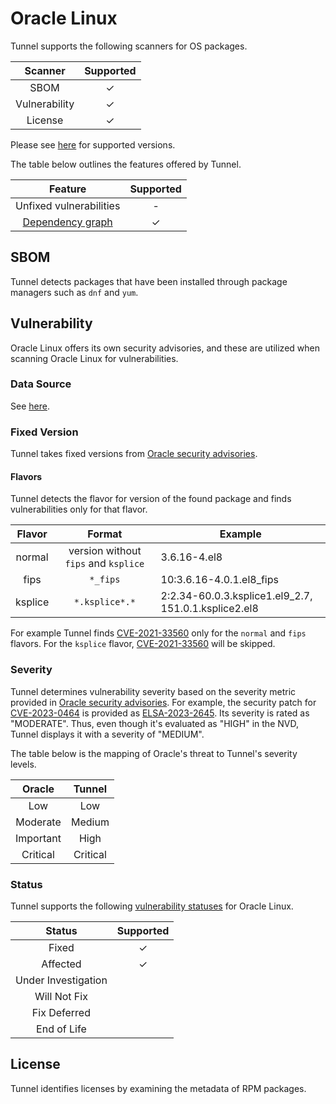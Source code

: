 # Oracle Linux
Tunnel supports the following scanners for OS packages.

|    Scanner    | Supported |
| :-----------: | :-------: |
|     SBOM      |     ✓     |
| Vulnerability |     ✓     |
|    License    |     ✓     |

Please see [here](index.md#supported-os) for supported versions.

The table below outlines the features offered by Tunnel.

|                Feature                | Supported |
| :-----------------------------------: | :-------: |
|        Unfixed vulnerabilities        |     -     |
| [Dependency graph][dependency-graph] |     ✓     |

## SBOM
Tunnel detects packages that have been installed through package managers such as `dnf` and `yum`.

## Vulnerability
Oracle Linux offers its own security advisories, and these are utilized when scanning Oracle Linux for vulnerabilities.

### Data Source
See [here](../../scanner/vulnerability.md#data-sources).

### Fixed Version
Tunnel takes fixed versions from [Oracle security advisories][alerts].

#### Flavors
Tunnel detects the flavor for version of the found package and finds vulnerabilities only for that flavor.

| Flavor  |                Format                | Example                                              |
|:-------:|:------------------------------------:|------------------------------------------------------|
| normal  | version without `fips` and `ksplice` | 3.6.16-4.el8                                         |
|  fips   |               `*_fips`               | 10:3.6.16-4.0.1.el8_fips                             |
| ksplice |            `*.ksplice*.*`            | 2:2.34-60.0.3.ksplice1.el9_2.7, 151.0.1.ksplice2.el8 |


For example Tunnel finds [CVE-2021-33560](https://linux.oracle.com/cve/CVE-2021-33560.html) only for the `normal` and `fips` flavors. 
For the `ksplice` flavor, [CVE-2021-33560](https://linux.oracle.com/cve/CVE-2021-33560.html) will be skipped.

### Severity
Tunnel determines vulnerability severity based on the severity metric provided in [Oracle security advisories][alerts].
For example, the security patch for [CVE-2023-0464][CVE-2023-0464] is provided as [ELSA-2023-2645][ELSA-2023-2645].
Its severity is rated as "MODERATE".
Thus, even though it's evaluated as "HIGH" in the NVD, Tunnel displays it with a severity of "MEDIUM".

The table below is the mapping of Oracle's threat to Tunnel's severity levels.

|  Oracle   |  Tunnel   |
| :-------: | :------: |
|    Low    |   Low    |
| Moderate  |  Medium  |
| Important |   High   |
| Critical  | Critical |

### Status
Tunnel supports the following [vulnerability statuses] for Oracle Linux.

|       Status        | Supported |
| :-----------------: | :-------: |
|        Fixed        |     ✓     |
|      Affected       |     ✓     |
| Under Investigation |           |
|    Will Not Fix     |           |
|    Fix Deferred     |           |
|     End of Life     |           |

## License
Tunnel identifies licenses by examining the metadata of RPM packages.

[dependency-graph]: ../../configuration/reporting.md#show-origins-of-vulnerable-dependencies

[oval]: https://linux.oracle.com/security/oval/
[alerts]: https://www.oracle.com/security-alerts/

[CVE-2023-0464]: https://linux.oracle.com/cve/CVE-2023-0464.html
[ELSA-2023-2645]: https://linux.oracle.com/errata/ELSA-2023-2645.html
[NVD]: https://nvd.nist.gov/vuln/detail/CVE-2023-0464

[vulnerability statuses]: ../../configuration/filtering.md#by-status